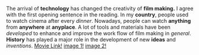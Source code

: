 The arrival of **technology** has changed the creativity of **film making.**
I agree with the first opening sentence in the reading. In my **country**, people used to watch cinema after every *dinner*.
Nowadays, people can watch **anything** from **anywhere** at **anyplace**.
A lot of tools and materials have been *developed* to enhance and improve the work flow of film making in *general*.
**History** has played a major role in the development of new **ideas** and *inventions*.
[Movie Link!](https://youtu.be/Sy8nPI85Ih4)
[image 1!](https://images.squarespace-cdn.com/content/v1/5a5780226f4ca3aa2a6c9298/1550078057686-81DN2QP2NT6X4WQZAZWJ/ke17ZwdGBToddI8pDm48kLkXF2pIyv_F2eUT9F60jBl7gQa3H78H3Y0txjaiv_0fDoOvxcdMmMKkDsyUqMSsMWxHk725yiiHCCLfrh8O1z4YTzHvnKhyp6Da-NYroOW3ZGjoBKy3azqku80C789l0iyqMbMesKd95J-X4EagrgU9L3Sa3U8cogeb0tjXbfawd0urKshkc5MgdBeJmALQKw/1N9A0910.JPG?format=1500w)
[image 2!](http://images.fandango.com/images/fandangoblog/schindlers-list-liam-neeson-and-ben-kingsley-schindler-ftr.jpg)
